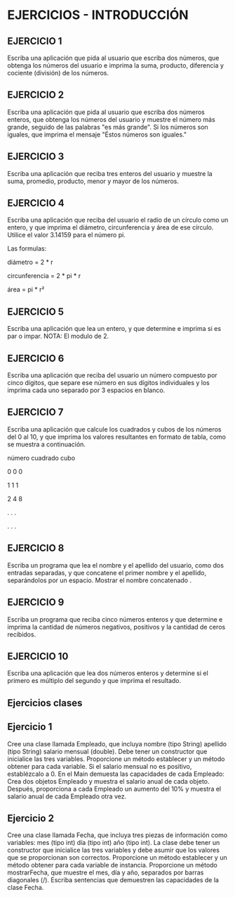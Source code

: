 # EJERCICIOS - INTRODUCCIÓN

## EJERCICIO 1

Escriba una aplicación que pida al usuario que escriba dos números, que obtenga
los números del usuario e imprima la suma, producto, diferencia y cociente
(división) de los números.

## EJERCICIO 2

Escriba una aplicación que pida al usuario que escriba dos números enteros, que
obtenga los números del usuario y muestre el número más grande, seguido de las
palabras "es más grande". Si los números son iguales, que imprima el mensaje "Éstos números son iguales."

## EJERCICIO 3

Escriba una aplicación que reciba tres enteros del usuario y muestre la suma,
promedio, producto, menor y mayor de los números.

## EJERCICIO 4

Escriba una aplicación que reciba del usuario el radio de un círculo como un
entero, y que imprima el diámetro, circunferencia y área de ese círculo. Utilice
el valor 3.14159 para el número pi.

Las formulas:

diámetro = 2 * r

circunferencia = 2 * pi * r

área = pi * r²

## EJERCICIO 5

Escriba una aplicación que lea un entero, y que determine e imprima si es par o
impar. NOTA: El modulo de 2.

## EJERCICIO 6

Escriba una aplicación que reciba del usuario un número compuesto por cinco
dígitos, que separe ese número en sus dígitos individuales y los imprima cada
uno separado por 3 espacios en blanco.

## EJERCICIO 7

Escriba una aplicación que calcule los cuadrados y cubos de los números del 0 al
10, y que imprima los valores resultantes en formato de tabla, como se muestra
a continuación.

número			cuadrado			cubo

0			0				0

1			1				1

2			4				8

.			.				.

.			.				.

## EJERCICIO 8

Escriba un programa que lea el nombre y el apellido del usuario, como
dos entradas separadas, y que concatene el primer nombre y el apellido,
separándolos por un espacio. Mostrar el nombre concatenado .

## EJERCICIO 9

Escriba un programa que reciba cinco números enteros y que determine e imprima la
cantidad de números negativos, positivos y la cantidad de ceros recibidos.

## EJERCICIO 10

Escriba una aplicación que lea dos números enteros y determine si el primero es
múltiplo del segundo y que imprima el resultado.

## Ejercicios clases

## Ejercicio 1
Cree una clase llamada Empleado, que incluya 
nombre (tipo String)
apellido (tipo String)
salario mensual (double). 
Debe tener un constructor que inicialice las tres variables. 
Proporcione un método establecer y un método obtener para cada variable. 
Si el salario mensual no es positivo, establézcalo a 0. 
En el Main demuesta las capacidades de cada Empleado: 
Crea dos objetos Empleado y muestra el salario anual de cada objeto. 
Después, proporciona a cada Empleado un aumento del 10% y muestra el salario anual de cada Empleado otra vez.

## Ejercicio 2
Cree una clase llamada Fecha, que incluya tres piezas de información como variables:
mes (tipo int)
día (tipo int)
año (tipo int). 
La clase debe tener un constructor que inicialice las tres variables
y debe asumir que los valores que se proporcionan son correctos. 
Proporcione un método establecer y un método obtener para cada variable de instancia. 
Proporcione un método mostrarFecha, que muestre el mes, día y año, separados por barras diagonales (/). 
Escriba sentencias que demuestren las capacidades de la clase Fecha.